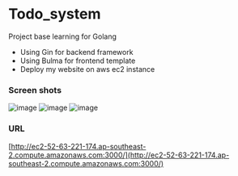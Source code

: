 # Todo_system
Project base learning for Golang
- Using Gin for backend framework
- Using Bulma for frontend template
- Deploy my website on aws ec2 instance
### Screen shots
![image](https://user-images.githubusercontent.com/93956496/228829522-2b700b1c-ce90-4988-9929-bc20675aa0fb.png)
![image](https://user-images.githubusercontent.com/93956496/228829527-a12ee826-9022-48fb-9de5-480365bf0c3c.png)
![image](https://user-images.githubusercontent.com/93956496/228829530-dad64af2-bb3e-43ca-99e0-3e47a564cb6d.png)
### URL
[http://ec2-52-63-221-174.ap-southeast-2.compute.amazonaws.com:3000/](http://ec2-52-63-221-174.ap-southeast-2.compute.amazonaws.com:3000/)
